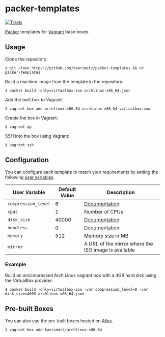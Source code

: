 # packer-templates

[![Travis](https://img.shields.io/travis/kaorimatz/packer-templates.svg?style=flat-square)](https://travis-ci.org/kaorimatz/packer-templates)

[Packer](https://www.packer.io/) templates for [Vagrant](https://www.vagrantup.com/) base boxes

## Usage

Clone the repository:

    $ git clone https://github.com/kaorimatz/packer-templates && cd packer-templates

Build a machine image from the template in the repository:

    $ packer build -only=virtualbox-iso archlinux-x86_64.json

Add the built box to Vagrant:

    $ vagrant box add archlinux-x86_64 archlinux-x86_64-virtualbox.box

Create the box in Vagrant:

    $ vagrant up

SSH into the box using Vagrant:

    $ vagrant ssh


## Configuration

You can configure each template to match your requirements by setting the following [user variables](https://packer.io/docs/templates/user-variables.html).

 User Variable       | Default Value | Description
---------------------|---------------|----------------------------------------------------------------------------------------
 `compression_level` | 6             | [Documentation](https://packer.io/docs/post-processors/vagrant.html#compression_level)
 `cpus`              | 1             | Number of CPUs
 `disk_size`         | 40000         | [Documentation](https://packer.io/docs/builders/virtualbox-iso.html#disk_size)
 `headless`          | 0             | [Documentation](https://packer.io/docs/builders/virtualbox-iso.html#headless)
 `memory`            | 512           | Memory size in MB
 `mirror`            |               | A URL of the mirror where the ISO image is available

### Example

Build an uncompressed Arch Linux vagrant box with a 4GB hard disk using the VirtualBox provider:

    $ packer build -only=virtualbox-iso -var compression_level=0 -var disk_size=4000 archlinux-x86_64.json

## Pre-built Boxes

You can also use the pre-built boxes hosted on [Atlas](https://atlas.hashicorp.com/kaorimatz).

    $ vagrant box add kaorimatz/archlinux-x86_64
